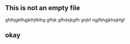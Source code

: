 ## This is not an empty file

gfdhjgkfhgjklhjfklhg gfhjk gfhdsjkgfh gnjkf ngjfkhgjkhsjkfgf

## okay

